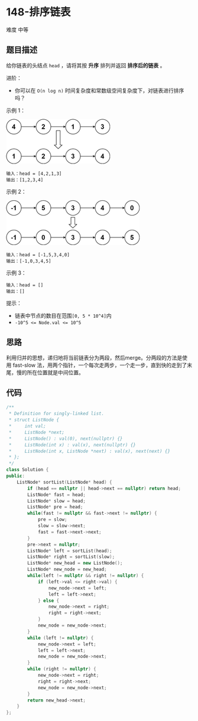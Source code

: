 # 148-排序链表

难度 中等



## 题目描述

给你链表的头结点 `head` ，请将其按 **升序** 排列并返回 **排序后的链表** 。

进阶：

- 你可以在 `O(n log n)` 时间复杂度和常数级空间复杂度下，对链表进行排序吗？

示例 1：

<img src="images/sort_list_1.jpg" style="zoom:50%;" />

```
输入：head = [4,2,1,3]
输出：[1,2,3,4]
```
示例 2：

<img src="images/sort_list_2.jpg" style="zoom:50%;" />

```
输入：head = [-1,5,3,4,0]
输出：[-1,0,3,4,5]
```
示例 3：
```
输入：head = []
输出：[]
```

提示：

- 链表中节点的数目在范围` [0, 5 * 10^4] `内
- `-10^5 <= Node.val <= 10^5`



## 思路

利用归并的思想，递归地将当前链表分为两段，然后merge。分两段的方法是使用 fast-slow 法，用两个指针，一个每次走两步，一个走一步，直到快的走到了末尾，慢的所在位置就是中间位置。



## 代码

```c++
/**
 * Definition for singly-linked list.
 * struct ListNode {
 *     int val;
 *     ListNode *next;
 *     ListNode() : val(0), next(nullptr) {}
 *     ListNode(int x) : val(x), next(nullptr) {}
 *     ListNode(int x, ListNode *next) : val(x), next(next) {}
 * };
 */
class Solution {
public:
    ListNode* sortList(ListNode* head) {
        if (head == nullptr || head->next == nullptr) return head;
        ListNode* fast = head;
        ListNode* slow = head;
        ListNode* pre = head;
        while(fast != nullptr && fast->next != nullptr) {
            pre = slow;
            slow = slow->next;
            fast = fast->next->next;
        }
        pre->next = nullptr;
        ListNode* left = sortList(head);
        ListNode* right = sortList(slow);
        ListNode* new_head = new ListNode();
        ListNode* new_node = new_head;
        while(left != nullptr && right != nullptr) {
            if (left->val <= right->val) {
                new_node->next = left;
                left = left->next;
            } else {
                new_node->next = right;
                right = right->next;
            }
            new_node = new_node->next;
        }
        while (left != nullptr) {
            new_node->next = left;
            left = left->next;
            new_node = new_node->next;
        }
        while (right != nullptr) {
            new_node->next = right;
            right = right->next;
            new_node = new_node->next;
        }
        return new_head->next;
    }
};
```


